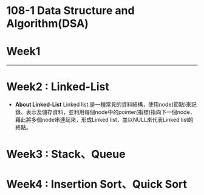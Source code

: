 # 108-1 Data Structure and Algorithm(DSA)
# Week1
****

# Week2 : Linked-List
* **About Linked-List**
Linked list 是一種常見的資料結構，使用node(節點)來記錄、表示及儲存資料，並利用每個node中的pointer(指標)指向下一個node，藉此將多個node串連起來，形成Linked list，並以NULL來代表Linked list的終點。



# Week3 : Stack、Queue


# Week4 : Insertion Sort、Quick Sort
